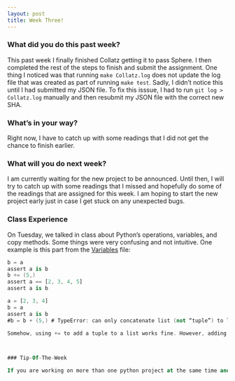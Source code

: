 ```yaml
---
layout: post
title: Week Three!
---
```


### What did you do this past week?

This past week I finally finished Collatz getting it to pass Sphere. I then completed the rest of the steps to finish and submit the assignment. One thing I noticed was that running `make Collatz.log` does not update the log file that was created as part of running `make test`. Sadly, I didn’t notice this until I had submitted my JSON file. To fix this isssue, I had to run `git log > Collatz.log` manually and then resubmit my JSON file with the correct new SHA.

### What’s in your way?

Right now, I have to catch up with some readings that I did not get the chance to finish earlier.

### What will you do next week?

I am currently waiting for the new project to be announced. Until then, I will try to catch up with some readings that I missed and hopefully do some of the readings that are assigned for this week. I am hoping to start the new project early just in case I get stuck on any unexpected bugs.

### Class Experience 

On Tuesday, we talked in class about Python’s operations, variables, and copy methods. Some things were very confusing and not intuitive. One example is this part from the [Variables](https://github.com/fareszf/cs373/blob/master/examples/Variables.py) file:
```a = [2, 3, 4]
b = a
assert a is b
b += (5,)
assert a == [2, 3, 4, 5]
assert a is b

a = [2, 3, 4]
b = a
assert a is b
#b = b + (5,) # TypeError: can only concatenate list (not “tuple”) to list```

Somehow, using += to add a tuple to a list works fine. However, adding a tuple to a list using b = b + tuple does not work and raises an error. I asked about this on Piazza and the Professor replied with the explanation: += only requires the right hand side to be an iterable while using + with a list requires the right hand side to be also a list.



### Tip-Of-The-Week

If you are working on more than one python project at the same time and they all have different dependencies, I would recommend looking at [virtualenv](https://virtualenv.pypa.io/en/stable/) which “is a tool to create isolated Python environments.”

